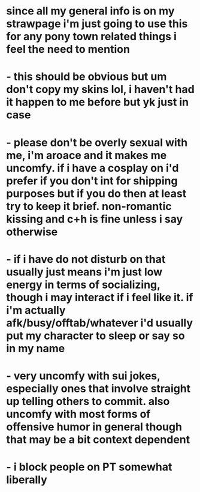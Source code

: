 # since all my general info is on my strawpage i'm just going to use this for any pony town related things i feel the need to mention
#
# - this should be obvious but um don't copy my skins lol, i haven't had it happen to me before but yk just in case
# - please don't be overly sexual with me, i'm aroace and it makes me uncomfy. if i have a cosplay on i'd prefer if you don't int for shipping purposes but if you do then at least try to keep it brief. non-romantic kissing and c+h is fine unless i say otherwise
# - if i have do not disturb on that usually just means i'm just low energy in terms of socializing, though i may interact if i feel like it. if i'm actually afk/busy/offtab/whatever i'd usually put my character to sleep or say so in my name
# - very uncomfy with sui jokes, especially ones that involve straight up telling others to commit. also uncomfy with most forms of offensive humor in general though that may be a bit context dependent
# - i block people on PT somewhat liberally

<!--
**KIIROCORE/KIIROCORE** is a ✨ _special_ ✨ repository because its `README.md` (this file) appears on your GitHub profile.

Here are some ideas to get you started:

- 🔭 I’m currently working on ...
- 🌱 I’m currently learning ...
- 👯 I’m looking to collaborate on ...
- 🤔 I’m looking for help with ...
- 💬 Ask me about ...
- 📫 How to reach me: ...
- 😄 Pronouns: ...
- ⚡ Fun fact: ...
-->
